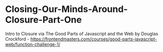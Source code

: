 # Closing-Our-Minds-Around-Closure-Part-One
Intro to Closure via The Good Parts of Javascript and the Web by Douglas Crockford - https://frontendmasters.com/courses/good-parts-javascript-web/function-challenge-1/ 
